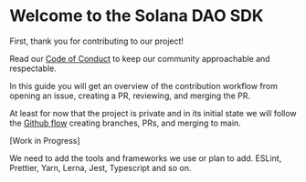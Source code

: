 # Welcome to the Solana DAO SDK

First, thank you for contributing to our project!

Read our [Code of Conduct](./CODE_OF_CONDUCT.md) to keep our community approachable and respectable.

In this guide you will get an overview of the contribution workflow from opening an issue, creating a PR, reviewing, and merging the PR.

At least for now that the project is private and in its initial state we will follow the [Github flow](https://docs.github.com/en/get-started/quickstart/github-flow) creating branches, PRs, and merging to main.

[Work in Progress]

We need to add the tools and frameworks we use or plan to add. ESLint, Prettier, Yarn, Lerna, Jest, Typescript and so on.
